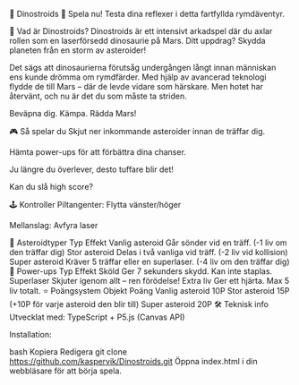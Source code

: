 🦖 Dinostroids
👾 Spela nu!
Testa dina reflexer i detta fartfyllda rymdäventyr.

🚀 Vad är Dinostroids?
Dinostroids är ett intensivt arkadspel där du axlar rollen som en laserförsedd dinosaurie på Mars. Ditt uppdrag? Skydda planeten från en storm av asteroider!

Det sägs att dinosaurierna förutsåg undergången långt innan människan ens kunde drömma om rymdfärder. Med hjälp av avancerad teknologi flydde de till Mars – där de levde vidare som härskare. Men hotet har återvänt, och nu är det du som måste ta striden.

Beväpna dig. Kämpa. Rädda Mars!

🎮 Så spelar du
Skjut ner inkommande asteroider innan de träffar dig.

Hämta power-ups för att förbättra dina chanser.

Ju längre du överlever, desto tuffare blir det!

Kan du slå high score?

🕹️ Kontroller
Piltangenter: Flytta vänster/höger

Mellanslag: Avfyra laser

🌌 Asteroidtyper
Typ	Effekt
Vanlig asteroid	Går sönder vid en träff. (-1 liv om den träffar dig)
Stor asteroid	Delas i två vanliga vid träff. (-2 liv vid kollision)
Super asteroid	Kräver 5 träffar eller en superlaser. (-4 liv om den träffar dig)
🔋 Power-ups
Typ	Effekt
Sköld	Ger 7 sekunders skydd. Kan inte staplas.
Superlaser	Skjuter igenom allt – ren förödelse!
Extra liv	Ger ett hjärta. Max 5 liv totalt.
⭐ Poängsystem
Objekt	Poäng
Vanlig asteroid	10P
Stor asteroid	15P (+10P för varje asteroid den blir till)
Super asteroid	20P
🛠️ Teknisk info
Utvecklat med: TypeScript + P5.js (Canvas API)

Installation:

bash
Kopiera
Redigera
git clone https://github.com/kaspervik/Dinostroids.git
Öppna index.html i din webbläsare för att börja spela.
